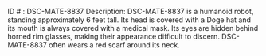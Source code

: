 ID # : DSC-MATE-8837
Description: DSC-MATE-8837 is a humanoid robot, standing approximately 6 feet tall. Its head is covered with a Doge hat and its mouth is always covered with a medical mask. Its eyes are hidden behind horned rim glasses, making their appearance difficult to discern. DSC-MATE-8837 often wears a red scarf around its neck.